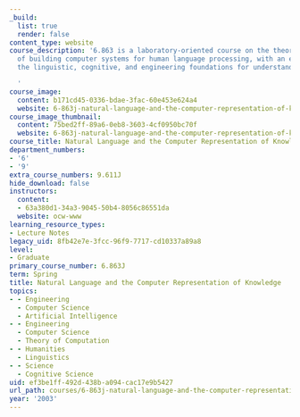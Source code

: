 ```yaml
---
_build:
  list: true
  render: false
content_type: website
course_description: '6.863 is a laboratory-oriented course on the theory and practice
  of building computer systems for human language processing, with an emphasis on
  the linguistic, cognitive, and engineering foundations for understanding their design.

  '
course_image:
  content: b171cd45-0336-bdae-3fac-60e453e624a4
  website: 6-863j-natural-language-and-the-computer-representation-of-knowledge-spring-2003
course_image_thumbnail:
  content: 75bed2ff-89a6-0eb8-3603-4cf0950bc70f
  website: 6-863j-natural-language-and-the-computer-representation-of-knowledge-spring-2003
course_title: Natural Language and the Computer Representation of Knowledge
department_numbers:
- '6'
- '9'
extra_course_numbers: 9.611J
hide_download: false
instructors:
  content:
  - 63a380d1-34a3-9045-50b4-8056c86551da
  website: ocw-www
learning_resource_types:
- Lecture Notes
legacy_uid: 8fb42e7e-3fcc-96f9-7717-cd10337a89a8
level:
- Graduate
primary_course_number: 6.863J
term: Spring
title: Natural Language and the Computer Representation of Knowledge
topics:
- - Engineering
  - Computer Science
  - Artificial Intelligence
- - Engineering
  - Computer Science
  - Theory of Computation
- - Humanities
  - Linguistics
- - Science
  - Cognitive Science
uid: ef3be1ff-492d-438b-a094-cac17e9b5427
url_path: courses/6-863j-natural-language-and-the-computer-representation-of-knowledge-spring-2003
year: '2003'
---
```

